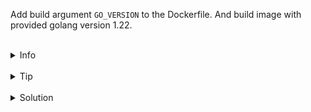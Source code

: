 
Add build argument `GO_VERSION` to the Dockerfile.
And build image with provided golang version 1.22.

<br>
<details><summary>Info</summary>
<br>

```plain
Documentation: https://docs.docker.com/build/guide/build-args/
```

</details>

<br>
<details><summary>Tip</summary>
<br>

```plain
Build arguments is a great way to add flexibility to your builds. 
You can pass build arguments at build-time, and you can set a default value that the builder uses as a fallback.

You can also inject values inside your code, but the way it's done is different for every language.
```

</details>


<br>
<details><summary>Solution</summary>
<br>

<br>

Add next line to the `/root/Dockerfile`:

<br>

```plain
# syntax=docker/dockerfile:1
ARG GO_VERSION=1.21
FROM golang:${GO_VERSION}-alpine AS base
WORKDIR /src
COPY go.mod go.sum .
RUN go mod download
COPY . .

FROM base AS build-client
RUN go build -o /bin/client ./cmd/client

FROM base AS build-server
RUN go build -o /bin/server ./cmd/server

FROM scratch AS client
COPY --from=build-client /bin/client /bin/
ENTRYPOINT [ "/bin/client" ]

FROM scratch AS server
COPY --from=build-server /bin/server /bin/
ENTRYPOINT [ "/bin/server" ]
```{{copy}}

<br>

Build the image:

<br>

```plain
docker build --build-arg="GO_VERSION=1.22" .
```{{exec}}


</details>